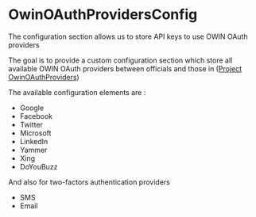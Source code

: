# OwinOAuthProvidersConfig
The configuration section allows us to store API keys to use OWIN OAuth providers

The goal is to provide a custom configuration section which store all available OWIN OAuth providers between officials and those in ([Project OwinOAuthProviders](https://github.com/RockstarLabs/OwinOAuthProviders))

The available configuration elements are :

- Google
- Facebook
- Twitter
- Microsoft
- LinkedIn
- Yammer
- Xing
- DoYouBuzz

And also for two-factors authentication providers
- SMS
- Email
